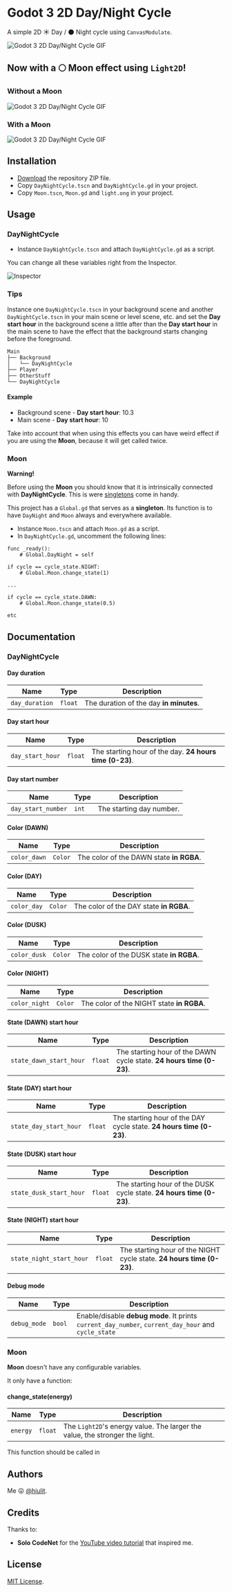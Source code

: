 # Godot 3 2D Day/Night Cycle

A simple 2D ☀️ Day / 🌑 Night cycle using `CanvasModulate`.

![Godot 3 2D Day/Night Cycle GIF](images/day_night_cycle_godot_3.gif)

## Now with a 🌕 Moon effect using `Light2D`!

### Without a Moon

![Godot 3 2D Day/Night Cycle GIF](images/day_night_cycle_godot_3-no-moon.gif)

### With a Moon

![Godot 3 2D Day/Night Cycle GIF](images/day_night_cycle_godot_3-with-moon.gif)

## Installation

* [Download](https://github.com/hiulit/Godot-3-2D-Day-Night-Cycle/archive/master.zip) the repository ZIP file.
* Copy `DayNightCycle.tscn` and `DayNightCycle.gd` in your project.
* Copy `Moon.tscn`, `Moon.gd` and `light.ong` in your project.

## Usage

### DayNightCycle

* Instance `DayNightCycle.tscn` and attach `DayNightCycle.gd` as a script.

You can change all these variables right from the Inspector.

![Inspector](images/inspector.png)

### Tips

Instance one `DayNightCycle.tscn` in your background scene and another `DayNightCycle.tscn` in your main scene or level scene, etc. and set the **Day start hour** in the background scene a little after than the **Day start hour** in the main scene to have the effect that the background starts changing before the foreground.

```
Main
├── Background
│   └── DayNightCycle
├── Player
├── OtherStuff
└── DayNightCycle
```

#### Example

* Background scene - **Day start hour**: 10.3
* Main scene - **Day start hour**: 10

Take into account that when using this effects you can have weird effect if you are using the **Moon**, because it will get called twice.

### Moon

**Warning!**

Before using the **Moon** you should know that it is intrinsically connected with **DayNightCycle**. This is were [singletons](https://docs.godotengine.org/en/3.1/getting_started/step_by_step/singletons_autoload.html) come in handy.

This project has a `Global.gd` that serves as a **singleton**. Its function is to have `DayNight` and `Moon` always and everywhere available.

* Instance `Moon.tscn` and attach `Moon.gd` as a script.
* In `DayNightCycle.gd`, uncomment the following lines:

```
func _ready():
    # Global.DayNight = self
```

```
if cycle == cycle_state.NIGHT:
    # Global.Moon.change_state(1)

...

if cycle == cycle_state.DAWN:
    # Global.Moon.change_state(0.5)

etc
```

## Documentation

### DayNightCycle

#### Day duration

| Name | Type | Description |
| --- | --- | --- |
| `day_duration` | `float` | The duration of the day **in minutes**. |

#### Day start hour

| Name | Type | Description |
| --- | --- | --- |
| `day_start_hour` | `float` | The starting hour of the day. **24 hours time (0-23)**. |

#### Day start number

| Name | Type | Description |
| --- | --- | --- |
| `day_start_number` | `int` | The starting day number. |

#### Color (DAWN)

| Name | Type | Description |
| --- | --- | --- |
| `color_dawn` | `Color` | The color of the DAWN state **in RGBA**. |

#### Color (DAY)

| Name | Type | Description |
| --- | --- | --- |
| `color_day` | `Color` | The color of the DAY state **in RGBA**. |

#### Color (DUSK)

| Name | Type | Description |
| --- | --- | --- |
| `color_dusk` | `Color` | The color of the DUSK state **in RGBA**. |

#### Color (NIGHT)

| Name | Type | Description |
| --- | --- | --- |
| `color_night` | `Color` | The color of the NIGHT state **in RGBA**. |

#### State (DAWN) start hour

| Name | Type | Description |
| --- | --- | --- |
| `state_dawn_start_hour` | `float` | The starting hour of the DAWN cycle state. **24 hours time (0-23)**. |

#### State (DAY) start hour

| Name | Type | Description |
| --- | --- | --- |
| `state_day_start_hour` | `float` | The starting hour of the DAY cycle state. **24 hours time (0-23)**. |

#### State (DUSK) start hour

| Name | Type | Description |
| --- | --- | --- |
| `state_dusk_start_hour` | `float` | The starting hour of the DUSK cycle state. **24 hours time (0-23)**. |

#### State (NIGHT) start hour

| Name | Type | Description |
| --- | --- | --- |
| `state_night_start_hour` | `float` | The starting hour of the NIGHT cycle state. **24 hours time (0-23)**. |

#### Debug mode

| Name | Type | Description |
| --- | --- | --- |
| `debug_mode` | `bool` | Enable/disable **debug mode**. It prints `current_day_number`, `current_day_hour` and `cycle_state`|

### Moon

**Moon** doesn't have any configurable variables.

It only have a function:

#### change_state(energy)

| Name | Type | Description |
| --- | --- | --- |
| `energy` | `float` | The `Light2D`'s energy value. The larger the value, the stronger the light. |

This function should be called in


## Authors

Me 😛 [@hiulit](https://github.com/hiulit).

## Credits

Thanks to:

* **Solo CodeNet** for the [YouTube video tutorial](https://www.youtube.com/watch?v=sz8fyzvB6q0) that inspired me.

## License

[MIT License](/LICENSE).

